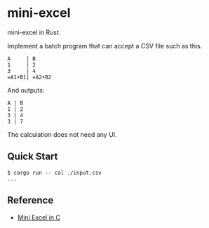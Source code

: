 # mini-excel

mini-excel in Rust.

Implement a batch program that can accept a CSV file such as this.

```csv
A     | B
1     | 2
3     | 4
=A1+B1| =A2+B2
```

And outputs:

```csv
A | B
1 | 2
3 | 4
3 | 7
```

The calculation does not need any UI.


## Quick Start

```console
$ cargo run -- cal ./input.csv
...
```

## Reference

- [Mini Excel in C](https://www.youtube.com/watch?v=HCAgvKQDJng&t=47s&ab_channel=TsodingDaily)
